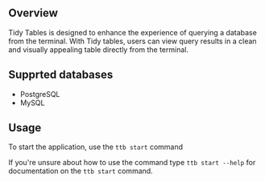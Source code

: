 ## Overview

Tidy Tables is designed to enhance the experience of querying a database from the terminal.
With Tidy tables, users can view query results in a clean and visually appealing table
directly from the terminal.

## Supprted databases

- PostgreSQL
- MySQL

## Usage

To start the application, use the `ttb start` command

If you're unsure about how to use the command type `ttb start --help` for documentation on the `ttb start`
command.
